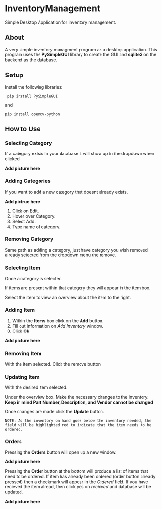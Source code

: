 # InventoryManagement
Simple Desktop Application for inventory management.

## About
A very simple inventory managment program as a desktop application. This program uses the **PySimpleGUI** library to create the GUI and **sqlite3** on the backend as the database.

## Setup

Install the following libraries:

``` pip install PySimpleGUI```

and

``` pip install opencv-python ```

## How to Use

### Selecting Category
If a category exists in your database it will show up in the dropdown when clicked.

**Add picture here**

### Adding Categories
If you want to add a new category that doesnt already exists.

**Add pictrue here**

1. Click on Edit.
2. Hover over Category.
3. Select Add.
4. Type name of category.

### Removing Category
Same path as adding a category, just have category you wish removed already selected from the dropdown menu the remove.

### Selecting Item

Once a category is selected.

If items are present within that category they will appear in the item box.

Select the item to view an overview about the item to the right.

### Adding Item

1. Within the **Items** box click on the **Add** button.
2. Fill out information on *Add Inventory* window.
3. Click **Ok**

**Add picture here**

### Removing Item

With the item selected. Click the remove button.

### Updating Item

With the desired item selected.

Under the overview box. Make the necessary changes to the inventory. **Keep in mind Part Number, Description, and Vendor cannot be changed**

Once changes are made click the **Update** button.

``` NOTE: As the inventory on hand goes below the inventory needed, the field will be highlighted red to indicate that the item needs to be ordered. ```

### Orders

Pressing the **Orders** button will open up a new window.

**Add picture here**

Pressing the **Order** button at the bottom will produce a list of items that need to be ordered. If item has already been ordered (order button already pressed) then a checkmark will appear in the *Ordered* field. If you have recieved the item alread, then click yes on *recieved* and database will be updated.

**Add picture here**